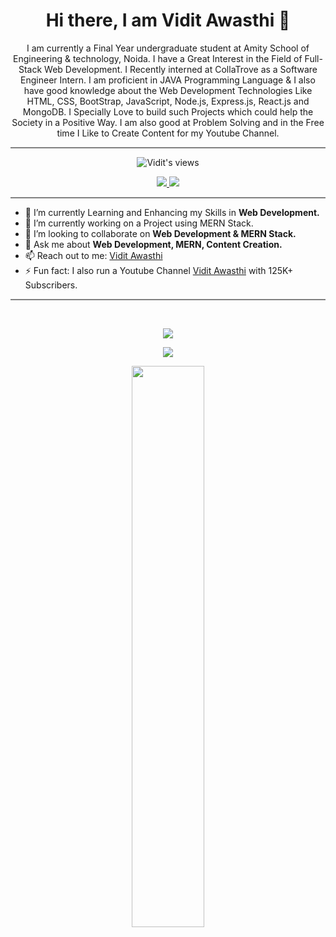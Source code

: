 
<h1 align='center'>Hi there, I am Vidit Awasthi 👋</h1>

<p align="center">I am currently a Final Year undergraduate student at Amity School of Engineering & technology, Noida. I have a Great Interest in the Field of Full-Stack Web Development. I Recently interned at CollaTrove as a Software Engineer Intern. I am proficient in JAVA Programming Language & I also have good knowledge about the Web Development Technologies Like HTML, CSS, BootStrap, JavaScript, Node.js, Express.js, React.js and MongoDB. I Specially Love to build such Projects which could help the Society in a Positive Way. I am also good at Problem Solving and in the Free time I Like to Create Content for my Youtube Channel.
</p>

<hr style="height:2px;border-width:0;color:gray;background-color:gray">


<div align='center'>
 
![Vidit's views](https://komarev.com/ghpvc/?username=ViditAwasthi)

</div>

<p align="center">
<a href="https://www.linkedin.com/in/vidit-awasthi-768010195/" target="_blank"><img src="https://img.shields.io/badge/LinkedIn-0077B5?style=for-the-badge&logo=linkedin&logoColor=white">
<a href="https://www.instagram.com/vidit_awasthi/?hl=en" target="_blank"><img src="https://img.shields.io/badge/Instagram-E4405F?style=for-the-badge&logo=instagram&logoColor=white" ></a>   
 </p>
<!-- <p align="center">
  <a href="https://www.linkedin.com/in/vidit-awasthi-768010195/">
    <img width="5%" src="Resources/LinkedIn_logo.png" />
  </a>
  <a href="https://twitter.com/ViditAwasthi_">
    <img width="5%" src="Resources/Twitter_logo.png" />
  </a>
  <a href="https://www.instagram.com/vidit_awasthi/?hl=en">
    <img width="5%" src="Resources/Instagram_logo.png" />
  </a>
</p>   
<!-- </p> -->

<hr style="height:2px;border-width:0;color:gray;background-color:gray">


 
- 🌱 I’m currently Learning and Enhancing my Skills in <strong>Web Development.</strong>
- 🔭 I’m currently working on a Project using MERN Stack.
- 👯 I’m looking to collaborate on <strong>Web Development & MERN Stack.</strong>
- 💬 Ask me about <strong>Web Development, MERN, Content Creation.</strong>
- 📫 Reach out to me: <a href="https://www.linkedin.com/in/vidit-awasthi-768010195/" target="_blank">Vidit Awasthi</a>
- ⚡ Fun fact: I also run a Youtube Channel <a href="https://www.youtube.com/c/ViditAwasthi/featured" target="_blank">Vidit Awasthi</a> with 125K+ Subscribers.

<hr style="height:2px;border-width:0;color:gray;background-color:gray">

<br>

<div align="center">
 <p align="center">
<img src="https://github-readme-stats.vercel.app/api?username=ViditAwasthi&count_private=true&theme=vision-friendly-dark"/>
 </p>
<!-- ![Vidit's GitHub stats](https://github-readme-stats.vercel.app/api?username=ViditAwasthi&count_private=true) -->
 <p align="center">
<img 
  src="https://github-readme-stats.vercel.app/api/top-langs/?username=ViditAwasthi&langs_count=10&layout=compact&theme=vision-friendly-dark"
/>
 </p>
 <p align="center">
   <img width="48%" src="https://github-readme-streak-stats.herokuapp.com/?user=ViditAwasthi&theme=vision-friendly-dark" />
 </p>
</div>
<!-- [![Top Langs]()](https://github.com/anuraghazra/github-readme-stats) -->




